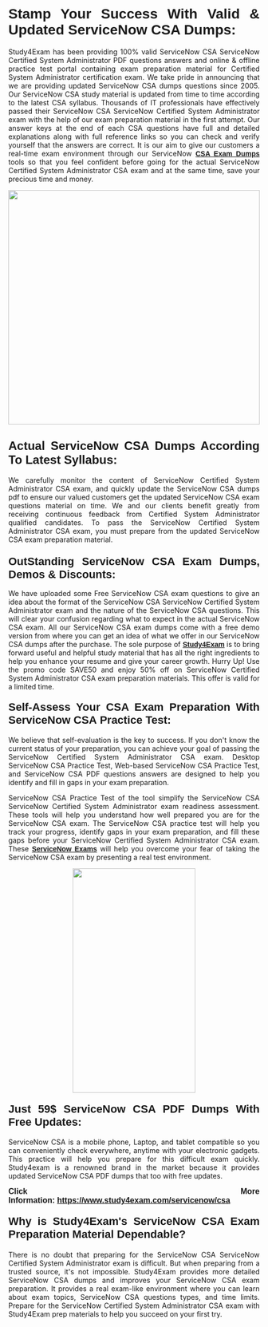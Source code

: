 <h1 style="text-align: justify;"><span style="font-family:Verdana,Geneva,sans-serif;"><strong>Stamp Your Success With Valid & Updated ServiceNow CSA Dumps:</strong></span></h1>

<p style="text-align: justify;">Study4Exam has been providing 100% valid ServiceNow CSA ServiceNow Certified System Administrator PDF questions answers and online & offline practice test portal containing exam preparation material for Certified System Administrator certification exam. We take pride in announcing that we are providing updated ServiceNow CSA dumps questions since 2005. Our ServiceNow CSA study material is updated from time to time according to the latest CSA syllabus. Thousands of IT professionals have effectively passed their ServiceNow CSA ServiceNow Certified System Administrator exam with the help of our exam preparation material in the first attempt. Our answer keys at the end of each CSA questions have full and detailed explanations along with full reference links so you can check and verify yourself that the answers are correct. It is our aim to give our customers a real-time exam environment through our ServiceNow <a href="https://www.study4exam.com/servicenow/csa"><span style="font-family:Verdana,Geneva,sans-serif;"><strong>CSA Exam Dumps</strong></span></a> tools so that you feel confident before going for the actual ServiceNow Certified System Administrator CSA exam and at the same time, save your precious time and money.</p>

<p style="text-align: justify;"><a href="https://www.study4exam.com/servicenow/csa"><img alt="" src="https://lh3.googleusercontent.com/pw/AM-JKLUHtSxyimLmNtrgJMXSMENqQN06-3nkPxnNGNNXEx9WO6eyhGRHZ0DslcPEZPoiF7hiAIZQifOnTjMibN5y-FCixZnwx34BMXfhHI6-FGdReOTlZLXPWbGx20hTt8Cg8BMIs-5mnWjYKTtHD3iD1MGQ=w1517-h861-no?authuser=0" style="width: 100%; height: 470px;" /></a></p>

<h2 style="text-align: justify;"><strong><span style="font-family:Verdana,Geneva,sans-serif;"><span style="font-size:24px;">Actual ServiceNow CSA Dumps According To Latest Syllabus:</span></span></strong></h2>

<p style="text-align: justify;">We carefully monitor the content of ServiceNow Certified System Administrator CSA exam, and quickly update the ServiceNow CSA dumps pdf to ensure our valued customers get the updated ServiceNow CSA exam questions material on time. We and our clients benefit greatly from receiving continuous feedback from Certified System Administrator qualified candidates. To pass the ServiceNow Certified System Administrator CSA exam, you must prepare from the updated ServiceNow CSA exam preparation material.</p>

<h3 style="text-align: justify;"><span style="font-size:22px;"><span style="font-family:Verdana,Geneva,sans-serif;"><strong>OutStanding ServiceNow CSA Exam Dumps, Demos & Discounts:</strong></span></span></h3>

<p style="text-align: justify;">We have uploaded some Free ServiceNow CSA exam questions to give an idea about the format of the ServiceNow CSA ServiceNow Certified System Administrator exam and the nature of the ServiceNow CSA questions. This will clear your confusion regarding what to expect in the actual ServiceNow CSA exam. All our ServiceNow CSA exam dumps come with a free demo version from where you can get an idea of what we offer in our ServiceNow CSA dumps after the purchase. The sole purpose of <a href="https://www.study4exam.com/"><span style="font-family:Verdana,Geneva,sans-serif;"><strong>Study4Exam</strong></span></a> is to bring forward useful and helpful study material that has all the right ingredients to help you enhance your resume and give your career growth. Hurry Up! Use the promo code SAVE50 and enjoy 50% off on ServiceNow Certified System Administrator CSA exam preparation materials. This offer is valid for a limited time.</p>

<h4 style="text-align: justify;"><strong><span style="font-family:Verdana,Geneva,sans-serif;"><span style="font-size:22px;">Self-Assess Your CSA Exam Preparation With ServiceNow CSA Practice Test:</span></span></strong></h4>

<p style="text-align: justify;">We believe that self-evaluation is the key to success. If you don't know the current status of your preparation, you can achieve your goal of passing the ServiceNow Certified System Administrator CSA exam. Desktop ServiceNow CSA Practice Test, Web-based ServiceNow CSA Practice Test, and ServiceNow CSA PDF questions answers are designed to help you identify and fill in gaps in your exam preparation.</p>

<p style="text-align: justify;">ServiceNow CSA Practice Test of the tool simplify the ServiceNow CSA ServiceNow Certified System Administrator exam readiness assessment. These tools will help you understand how well prepared you are for the ServiceNow CSA exam. The ServiceNow CSA practice test will help you track your progress, identify gaps in your exam preparation, and fill these gaps before your ServiceNow Certified System Administrator CSA exam. These <a href="https://www.study4exam.com/servicenow-exams"><span style="font-family:Verdana,Geneva,sans-serif;"><strong>ServiceNow Exams</strong></span></a> will help you overcome your fear of taking the ServiceNow CSA exam by presenting a real test environment.</p>

<p style="text-align: center;"><a href="https://www.study4exam.com/servicenow/csa"><img alt="" src="https://lh3.googleusercontent.com/pw/AM-JKLWqo8oNjq9uepo63dCAl3wbe90oYei6j0HbKFnhkSMXY12WpRI5tlTxhkBE8G5R1NUNKbC9JP5SGY087XRv0JMSkkAsCOJsLKaJE2cxzG2Ac2HjMr5CPpKsguk2Qazr8PIoSc2l3t96z_BGXfPSUmDU=w610-h860-no?authuser=0" style="width: 70%; height: 450px;" /></a></p>

<h4 style="text-align: justify;"><span style="font-family:Verdana,Geneva,sans-serif;"><strong><span style="font-size:22px;">Just 59$ ServiceNow CSA PDF Dumps With Free Updates:</span></strong></span></h4>

<p style="text-align: justify;">ServiceNow CSA is a mobile phone, Laptop, and tablet compatible so you can conveniently check everywhere, anytime with your electronic gadgets. This practice will help you prepare for this difficult exam quickly. Study4exam is a renowned brand in the market because it provides updated ServiceNow CSA PDF dumps that too with free updates.</p>

<p style="text-align: justify;"><strong><span style="font-size:16px;"><span style="font-family:Verdana,Geneva,sans-serif;">Click More Information: <a href="https://www.study4exam.com/servicenow/csa">https://www.study4exam.com/servicenow/csa</a></span></span></strong></p>

<h4 style="text-align: justify;"><span style="font-family:Verdana,Geneva,sans-serif;"><strong><span style="font-size:22px;">Why is Study4Exam's ServiceNow CSA Exam Preparation Material Dependable?</span></strong></span></h4>

<p style="text-align: justify;">There is no doubt that preparing for the ServiceNow CSA ServiceNow Certified System Administrator exam is difficult. But when preparing from a trusted source, it's not impossible. Study4Exam provides more detailed ServiceNow CSA dumps and improves your ServiceNow CSA exam preparation. It provides a real exam-like environment where you can learn about exam topics, ServiceNow CSA questions types, and time limits. Prepare for the ServiceNow Certified System Administrator CSA exam with Study4Exam prep materials to help you succeed on your first try.</p>
